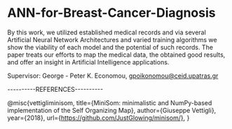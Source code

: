 # ANN-for-Breast-Cancer-Diagnosis

By this work, we utilized established medical records and via several Artificial Neural Network Architectures and varied training algorithms we show the viability of each model and the potential of such records. The paper treats our efforts to map the medical data, the obtained good results, and offer an insight in Artificial Intelligence applications.

Supervisor: George - Peter K. Economou, gpoikonomou@ceid.upatras.gr 


----------REFERENCES----------

@misc{vettigliminisom,
  title={MiniSom: minimalistic and NumPy-based implementation of the Self Organizing Map},
  author={Giuseppe Vettigli},
  year={2018},
  url={https://github.com/JustGlowing/minisom/},
}
